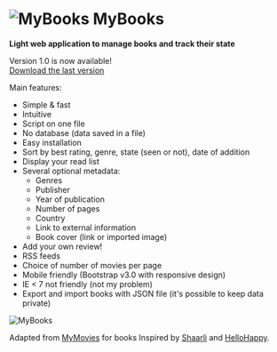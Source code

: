 # ![MyBooks](https://raw.githubusercontent.com/Devenet/MyBooks/master/assets/icon/favicon.png) MyBooks

__Light web application to manage books and track their state__  



Version 1.0 is now available!  
[Download the last version](https://github.com/Devenet/MyBooks/releases)


Main features:
- Simple & fast
- Intuitive
- Script on one file
- No database (data saved in a file)
- Easy installation
- Sort by best rating, genre, state (seen or not), date of addition
- Display your read list
- Several optional metadata:
  - Genres
  - Publisher
  - Year of publication
  - Number of pages
  - Country
  - Link to external information
  - Book cover (link or imported image)
- Add your own review!
- RSS feeds
- Choice of number of movies per page
- Mobile friendly (Bootstrap v3.0 with responsive design)
- IE < 7 not friendly (not my problem)
- Export and import books with JSON file (it's possible to keep data private)

![MyBooks](https://raw.github.com/Devenet/MyBooks/master/MyBooks.jpg)


Adapted from [MyMovies](https://github.com/Devenet/MyMovies) for books
Inspired by [Shaarli](https://github.com/sebsauvage/Shaarli) and [HelloHappy](http://reading.chad.is).

